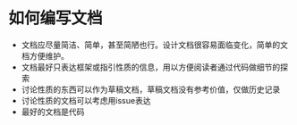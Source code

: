 # 如何编写文档

* 文档应尽量简洁、简单，甚至简陋也行。设计文档很容易面临变化，简单的文档方便维护。
* 文档最好只表达框架或指引性质的信息，用以方便阅读者通过代码做细节的探索
* 讨论性质的东西可以作为草稿文档，草稿文档没有参考价值，仅做历史记录
* 讨论性质的文档可以考虑用issue表达
* 最好的文档是代码
